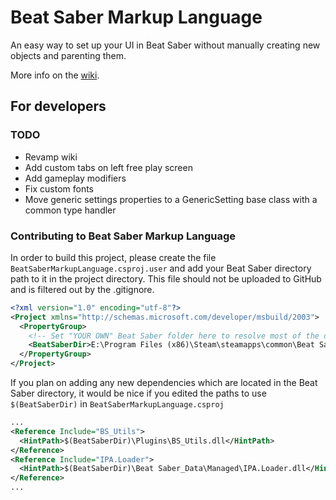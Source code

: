 # Beat Saber Markup Language
An easy way to set up your UI in Beat Saber without manually creating new objects and parenting them.

More info on the [wiki](https://github.com/monkeymanboy/BeatSaberMarkupLanguage/wiki).

## For developers

### TODO
- Revamp wiki
- Add custom tabs on left free play screen
- Add gameplay modifiers
- Fix custom fonts
- Move generic settings properties to a GenericSetting base class with a common type handler

### Contributing to Beat Saber Markup Language
In order to build this project, please create the file `BeatSaberMarkupLanguage.csproj.user` and add your Beat Saber directory path to it in the project directory.
This file should not be uploaded to GitHub and is filtered out by the .gitignore.

```xml
<?xml version="1.0" encoding="utf-8"?>
<Project xmlns="http://schemas.microsoft.com/developer/msbuild/2003">
  <PropertyGroup>
    <!-- Set "YOUR OWN" Beat Saber folder here to resolve most of the dependency paths! -->
    <BeatSaberDir>E:\Program Files (x86)\Steam\steamapps\common\Beat Saber</BeatSaberDir>
  </PropertyGroup>
</Project>
```

If you plan on adding any new dependencies which are located in the Beat Saber directory, it would be nice if you edited the paths to use `$(BeatSaberDir)` in `BeatSaberMarkupLanguage.csproj`

```xml
...
<Reference Include="BS_Utils">
  <HintPath>$(BeatSaberDir)\Plugins\BS_Utils.dll</HintPath>
</Reference>
<Reference Include="IPA.Loader">
  <HintPath>$(BeatSaberDir)\Beat Saber_Data\Managed\IPA.Loader.dll</HintPath>
</Reference>
...
```